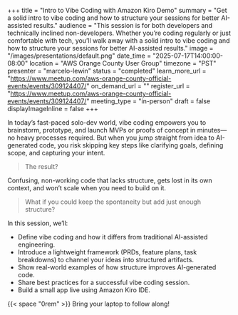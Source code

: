 +++
title = "Intro to Vibe Coding with Amazon Kiro Demo"
summary = "Get a solid intro to vibe coding and how to structure your sessions for better AI-assisted results."
audience = "This session is for both developers and technically inclined non-developers. Whether you’re coding regularly or just comfortable with tech, you’ll walk away with a solid intro to vibe coding and how to structure your sessions for better AI-assisted results."
image = "/images/presentations/default.png"
date_time = "2025-07-17T14:00:00-08:00"
location = "AWS Orange County User Group"
timezone = "PST"
presenter = "marcelo-lewin"
status = "completed"
learn_more_url = "https://www.meetup.com/aws-orange-county-official-events/events/309124407/"
on_demand_url = ""
register_url = "https://www.meetup.com/aws-orange-county-official-events/events/309124407/"
meeting_type = "in-person"
draft = false
displayImageInline = false
+++

In today’s fast-paced solo-dev world, vibe coding empowers you to brainstorm, prototype, and 
launch MVPs or proofs of concept in minutes—no heavy processes required. But when you jump 
straight from idea to AI-generated code, you risk skipping key steps like clarifying goals, 
defining scope, and capturing your intent.


> The result?

Confusing, non-working code that lacks structure, gets lost in its own context, and won’t scale when you need to build on it.

> What if you could keep the spontaneity but add just enough structure?

In this session, we’ll:
- Define vibe coding and how it differs from traditional AI-assisted engineering.
- Introduce a lightweight framework (PRDs, feature plans, task breakdowns) to channel your ideas into structured artifacts.
- Show real-world examples of how structure improves AI-generated code.
- Share best practices for a successful vibe coding session.
- Build a small app live using Amazon Kiro IDE.

{{< space "0rem" >}}
Bring your laptop to follow along!
